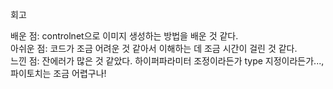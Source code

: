 회고

배운 점: controlnet으로 이미지 생성하는 방법을 배운 것 같다.  
아쉬운 점: 코드가 조금 어려운 것 같아서 이해하는 데 조금 시간이 걸린 것 같다.  
느낀 점: 잔에러가 많은 것 같았다. 하이퍼파라미터 조정이라든가 type 지정이라든가..., 파이토치는 조금 어렵구나!
